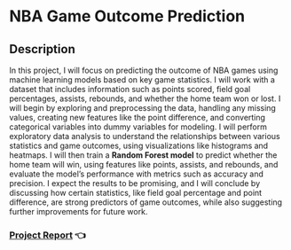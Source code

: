 # NBA Game Outcome Prediction

## Description

In this project, I will focus on predicting the outcome of NBA games using machine learning models based on key game statistics. I will work with a dataset that includes information such as points scored, field goal percentages, assists, rebounds, and whether the home team won or lost. I will begin by exploring and preprocessing the data, handling any missing values, creating new features like the point difference, and converting categorical variables into dummy variables for modeling. I will perform exploratory data analysis to understand the relationships between various statistics and game outcomes, using visualizations like histograms and heatmaps. I will then train a **Random Forest model** to predict whether the home team will win, using features like points, assists, and rebounds, and evaluate the model’s performance with metrics such as accuracy and precision. I expect the results to be promising, and I will conclude by discussing how certain statistics, like field goal percentage and point difference, are strong predictors of game outcomes, while also suggesting further improvements for future work.

### [Project Report](/Project1.pdf) 👈

